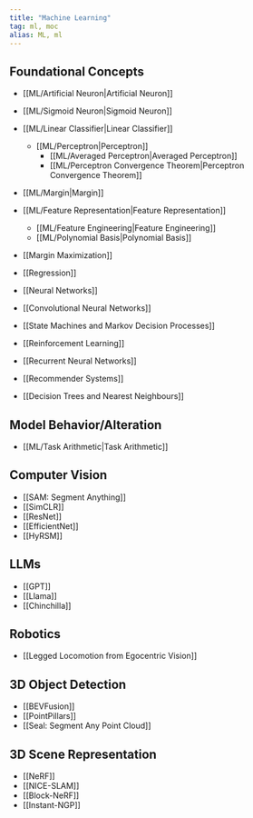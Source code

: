 ```yaml
---
title: "Machine Learning"
tag: ml, moc
alias: ML, ml
---
```


## Foundational Concepts

- [[ML/Artificial Neuron|Artificial Neuron]]
- [[ML/Sigmoid Neuron|Sigmoid Neuron]]

- [[ML/Linear Classifier|Linear Classifier]]
	- [[ML/Perceptron|Perceptron]]
		- [[ML/Averaged Perceptron|Averaged Perceptron]]
		- [[ML/Perceptron Convergence Theorem|Perceptron Convergence Theorem]]
- [[ML/Margin|Margin]]
	
- [[ML/Feature Representation|Feature Representation]]
	- [[ML/Feature Engineering|Feature Engineering]]
	- [[ML/Polynomial Basis|Polynomial Basis]]

- [[Margin Maximization]]

- [[Regression]]

- [[Neural Networks]]

- [[Convolutional Neural Networks]]

- [[State Machines and Markov Decision Processes]]

- [[Reinforcement Learning]]

- [[Recurrent Neural Networks]]

- [[Recommender Systems]]

- [[Decision Trees and Nearest Neighbours]]


## Model Behavior/Alteration
- [[ML/Task Arithmetic|Task Arithmetic]]

## Computer Vision
- [[SAM: Segment Anything]]
- [[SimCLR]]
- [[ResNet]]
- [[EfficientNet]]
- [[HyRSM]]

## LLMs
- [[GPT]]
- [[Llama]]
- [[Chinchilla]]

## Robotics
- [[Legged Locomotion from Egocentric Vision]]

## 3D Object Detection
- [[BEVFusion]]
- [[PointPillars]]
- [[Seal: Segment Any Point Cloud]]

## 3D Scene Representation
- [[NeRF]]
- [[NICE-SLAM]]
- [[Block-NeRF]]
- [[Instant-NGP]]